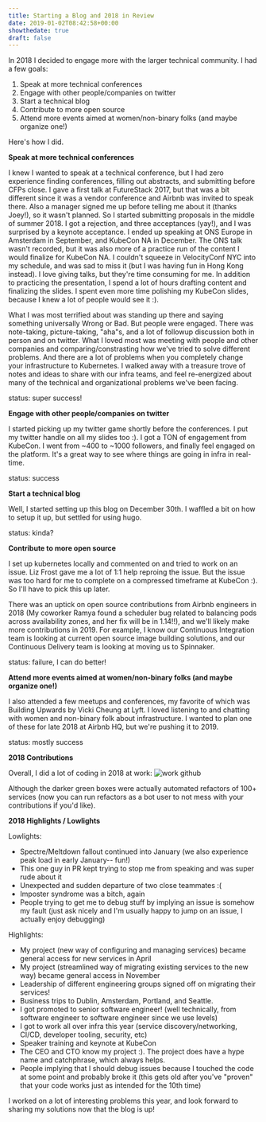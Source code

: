 ```yaml
---
title: Starting a Blog and 2018 in Review
date: 2019-01-02T08:42:58+00:00
showthedate: true
draft: false
---
```


In 2018 I decided to engage more with the larger technical community. I had a
few goals:

1.  Speak at more technical conferences
2.  Engage with other people/companies on twitter
3.  Start a technical blog
4.  Contribute to more open source
5.  Attend more events aimed at women/non-binary folks (and maybe organize one!)


Here's how I did.

**Speak at more technical conferences**

I knew I
wanted to speak at a technical conference, but I had zero experience finding
conferences, filling out
abstracts, and submitting before CFPs close. I gave a first talk at FutureStack 2017,
but that was a bit different since it was a vendor conference and Airbnb was
invited to speak there. Also a manager signed me up before telling me about it
(thanks Joey!), so it wasn't planned. So I started submitting proposals in the
middle of summer 2018. I got a
rejection, and three acceptances (yay!), and I was surprised by a keynote
acceptance. I ended up speaking at ONS Europe in
Amsterdam in September, and KubeCon NA in December. The ONS talk wasn't
recorded, but it was also more of a practice run of the content I would finalize
for KubeCon NA. I couldn't squeeze in VelocityConf NYC into my schedule, and was
sad to miss it (but I was having fun in Hong Kong instead). I love giving talks,
but they're time consuming for me. In addition to practicing the presentation, I
spend a lot of hours drafting content and finalizing the slides. I spent even
more time polishing my KubeCon slides, because I knew a lot of people would see
it :).

What I was most terrified about was standing up there and saying something
universally Wrong or Bad. But people were engaged. There was note-taking,
picture-taking, "aha"s, and a lot of followup discussion both in person and on
twitter. What I loved most was meeting with people and other companies and
comparing/constrasting how we've tried to solve different problems. And there
are a lot of problems when you completely change your infrastructure to
Kubernetes. I walked away with a treasure trove of notes and ideas to share with
our infra teams, and feel re-energized about many of the technical and
organizational problems we've been facing.

status: super success!

**Engage with other people/companies on twitter**

I started picking up my twitter game shortly before the conferences. I put my
twitter handle on all my slides too :). I got a TON of engagement from KubeCon. I
went from ~400 to ~1000 followers, and finally feel engaged on the platform.
It's a great way to see where things are going in infra in real-time.

status: success

**Start a technical blog**

Well, I started setting up this blog on December 30th. I waffled a bit on how to
setup it up, but settled for using hugo.

status: kinda?

**Contribute to more open source**

I set up kubernetes locally and commented on and tried to work on an issue. Liz
Frost gave me a lot of 1:1 help reproing the issue. But the issue was too hard
for me to complete on a compressed timeframe at KubeCon :). So I'll have to pick
this up later.

There was an uptick on open source contributions from Airbnb engineers in 2018
(My coworker Ramya found a scheduler bug related to balancing pods across
availability zones, and her fix will be in 1.14!!), and we'll likely make more
contributions in 2019. For example, I know our Continuous Integration team is looking at current
open source image building solutions, and our Continuous Delivery team is
looking at moving us to Spinnaker.

status: failure, I can do better!

**Attend more events aimed at women/non-binary folks (and maybe organize one!)**

I also attended a few meetups and conferences, my favorite of which was Building
Upwards by Vicki Cheung at Lyft. I loved listening to and chatting with women
and non-binary folk about infrastructure. I wanted to plan one of these for late
2018 at Airbnb HQ, but we're pushing it to 2019.

status: mostly success

**2018 Contributions**

Overall, I did a lot of coding in 2018 at work:
![work github](/img/github_work_2018.png)

Although the darker green boxes were actually automated refactors of 100+
services (now you can run refactors as a bot user to not mess with your
contributions if you'd like).

**2018 Highlights / Lowlights**

Lowlights:

* Spectre/Meltdown fallout continued into January (we also experience peak load in early January-- fun!)
* This one guy in PR kept trying to stop me from speaking and was super rude about it
* Unexpected and sudden departure of two close teammates :(
* Imposter syndrome was a bitch, again
* People trying to get me to debug stuff by implying an issue is somehow my fault (just ask nicely and I'm usually happy to jump on an issue, I actually enjoy debugging)

Highlights:

* My project (new way of configuring and managing services) became general access for new services in April
* My project (streamlined way of migrating existing services to the new way) became general access in November
* Leadership of different engineering groups signed off on migrating their services!
* Business trips to Dublin, Amsterdam, Portland, and Seattle.
* I got promoted to senior software engineer! (well technically, from software engineer to software engineer since we use levels)
* I got to work all over infra this year (service discovery/networking, CI/CD, developer tooling, security, etc)
* Speaker training and keynote at KubeCon
* The CEO and CTO know my project :). The project does have a hype name and catchphrase, which always helps.
* People implying that I should debug issues because I touched the code at some point and probably broke it (this gets old after you've "proven" that your code works just as intended for the 10th time)

I worked on a lot of interesting problems this year, and look forward to sharing
my solutions now that the blog is up!
